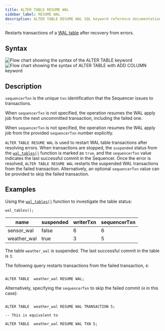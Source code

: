 ```yaml
---
title: ALTER TABLE RESUME WAL
sidebar_label: RESUME WAL
description: ALTER TABLE RESUME WAL SQL keyword reference documentation.
---
```


Restarts transactions of a [WAL table](/docs/concept/write-ahead-log/) after
recovery from errors.

## Syntax

![Flow chart showing the syntax of the ALTER TABLE keyword](/img/docs/diagrams/alterTable.svg)
![Flow chart showing the syntax of ALTER TABLE with ADD COLUMN keyword](/img/docs/diagrams/alterTableResumeWal.svg)

## Description

`sequencerTxn` is the unique `txn` identification that the Sequencer issues to
transactions.

When `sequencerTxn` is not specified, the operation resumes the WAL apply job
from the next uncommitted transaction, including the failed one.

When `sequencerTxn` is not specified, the operation resumes the WAL apply job
from the provided `sequencerTxn` number explicitly.

`ALTER TABLE RESUME WAL` is used to restart WAL table transactions after
resolving errors. When transactions are stopped, the `suspended` status from the
[`wal_tables()`](/docs/reference/function/meta#wal_tables) function is marked as
`true`, and the `sequencerTxn` value indicates the last successful commit in the
Sequencer. Once the error is resolved, `ALTER TABLE RESUME WAL` restarts the
suspended WAL transactions from the failed transaction. Alternatively, an
optional `sequencerTxn` value can be provided to skip the failed transaction.

## Examples

Using the [`wal_tables()`](/docs/reference/function/meta#wal_tables) function to
investigate the table status:

```questdb-sql title="List all tables"
wal_tables();
```

| name        | suspended | writerTxn | sequencerTxn |
| ----------- |-----------|-----------|--------------|
| sensor_wal  | false     | 6         | 6            |
| weather_wal | true      | 3         | 5            |

The table `weather_wal` is suspended. The last successful commit in the
table is `3`.

The following query restarts transactions from the failed transaction, `4`:

```questdb-sql

ALTER TABLE  weather_wal RESUME WAL;

```

Alternatively, specifying the `sequencerTxn` to skip the failed commit (`4` in
this case):

```questdb-sql

ALTER TABLE  weather_wal RESUME WAL TRANSACTION 5;

-- This is equivalent to

ALTER TABLE  weather_wal RESUME WAL TXN 5;

```
